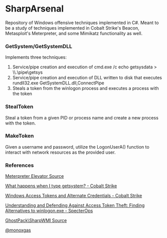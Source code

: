 # SharpArsenal
Repository of Windows offensive techniques implemented in C#. Meant to be a study of techniques implemented in Cobalt Strike's Beacon, Metasploit's Meterpreter, and some Mimikatz functionality as well. 



### GetSystem/GetSystemDLL
Implements three techniques: 

1. Service/pipe creation and execution of cmd.exe /c echo getsysdata > \\\\.\pipe\getsys
2. Service/pipe creation and execution of DLL written to disk that executes rundll32.exe GetSystemDLL.dll,ConnectPipe
3. Steals a token from the winlogon process and executes a process with the token


### StealToken
Steal a token from a given PID or process name and create a new process with the token.


### MakeToken
Given a username and password, utilize the LogonUserA() function to interact with network resources as the provided user.




### References

[Meterpreter Elevator Source](https://github.com/rapid7/meterpreter/tree/master/source/extensions/priv/server/elevate)

[What happens when I type getsystem? - Cobalt Strike](https://blog.cobaltstrike.com/2014/04/02/what-happens-when-i-type-getsystem/)

[Windows Access Tokens and Alternate Credentials - Cobalt Strike](https://blog.cobaltstrike.com/2015/12/16/windows-access-tokens-and-alternate-credentials/)

[Understanding and Defending Against Access Token Theft: Finding Alternatives to winlogon.exe - SpecterOps](https://posts.specterops.io/understanding-and-defending-against-access-token-theft-finding-alternatives-to-winlogon-exe-80696c8a73b)

[GhostPack\SharpWMI Source](https://github.com/GhostPack/SharpWMI)

[@monoxgas](https://twitter.com/monoxgas/status/1109892490566336512?s=20)
